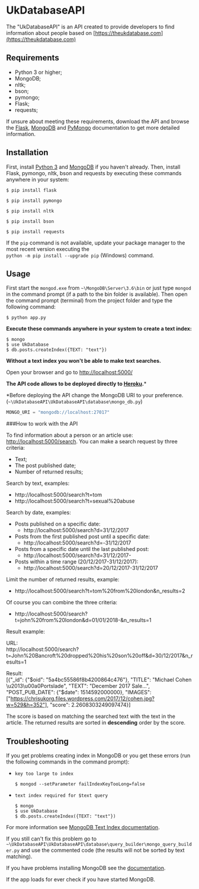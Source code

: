 UkDatabaseAPI
========================

The "UkDatabaseAPI" is an API created to provide developers to find 
information about people based on [https://theukdatabase.com](https://theukdatabase.com) 

Requirements
------------

  * Python 3 or higher;
  * MongoDB;
  * nltk;
  * bson;
  * pymongo;
  * Flask;
  * requests;
  
If unsure about meeting these requirements, download the API and
browse the [Flask](http://flask.pocoo.org/docs/0.12), [MongoDB](https://docs.mongodb.com)
and [PyMongo](https://api.mongodb.com/python/current)
documentation to get more detailed information.

Installation
------------

First, install [Python 3](https://www.python.org) and [MongoDB](https://www.mongodb.com)
if you haven't already. Then, install Flask, pymongo, nltk, bson and requests by executing
these commands anywhere in your system:

```terminal
$ pip install flask
```

```terminal
$ pip install pymongo
```

```terminal
$ pip install nltk
```

```terminal
$ pip install bson
```

```terminal
$ pip install requests
```

If the `pip` command is not available, update your package manager to the
most recent version executing the  
`python -m pip install --upgrade pip` (Windows) command.

Usage
-----

First start the `mongod.exe` from `~\MongoDB\Server\3.6\bin` or just type 
`mongod` in the command prompt (if а path to the bin folder is available).
Then open the command prompt (terminal) from the project folder 
and type the following command:
```terminal
$ python app.py
```
**Execute these commands anywhere in your system to create a text index:**
```terminal
$ mongo
$ use UkDatabase
$ db.posts.createIndex({TEXT: "text"})
```
**Without a text index you won't be able to make text searches.**

Open your browser and go to [http://localhost:5000/](http://localhost:5000)

**The API code allows to be deployed directly to [Heroku](https://www.heroku.com).***

*Before deploying the API change the MongoDB URI to your preference. 
(`~\UkDatabaseAPI\UkDatabaseAPI\database\mongo_db.py`)

```python
MONGO_URI = "mongodb://localhost:27017"
```

###How to work with the API


To find information about a person or an article use: [http://localhost:5000/search](http://localhost:5000/search).
You can make a search request by three criteria:
  
* Text;
* The post published date;
* Number of returned results;

Search by text, examples:

* http://localhost:5000/search?t=tom
* http://localhost:5000/search?t=sexual%20abuse

Search by date, examples:

* Posts published on a specific date:
    * http://localhost:5000/search?d=31/12/2017
* Posts from the first published post until a specific date:
    * http://localhost:5000/search?d=-31/12/2017
* Posts from a specific date until the last published post:
    * http://localhost:5000/search?d=31/12/2017-
* Posts within a time range (20/12/2017-31/12/2017):
    * http://localhost:5000/search?d=20/12/2017-31/12/2017

Limit the number of returned results, example:
* http://localhost:5000/search?t=tom%20from%20london&n_results=2

Of course you can combine the three criteria:
* http://localhost:5000/search?t=john%20from%20london&d=01/01/2018-&n_results=1

Result example:

URL:  
http://localhost:5000/search?t=John%20Bancroft%20dropped%20his%20son%20off&d=30/12/2017&n_results=1

Result:  
[{"_id": {"$oid": "5a4bc55586f8b4200864c476"}, 
"TITLE": "Michael Cohen \u2013\u00a0Portslade", 
"TEXT": "December 2017 Sale...", 
"POST_PUB_DATE": {"$date": 1514592000000}, 
"IMAGES": ["https://chrisukorg.files.wordpress.com/2017/12/cohen.jpg?w=529&h=352"], 
"score": 2.2608303249097474}]
 
The score is based on matching the searched text with the 
text in the article. The returned results are sorted in **descending**
order by the score.

Troubleshooting
---------------

If you get problems creating index in MongoDB or you get
these errors (run the following commands in the command prompt):

* `key too large to index`
    ```terminal
    $ mongod --setParameter failIndexKeyTooLong=false
    ```
* `text index required for $text query`
    ```terminal
    $ mongo
    $ use UkDatabase
    $ db.posts.createIndex({TEXT: "text"})
    ```
For more information see [MongoDB Text Index documentation](https://docs.mongodb.com/manual/core/index-text).

If you still can't fix this problem go to 
`~\UkDatabaseAPI\UkDatabaseAPI\database\query_builder\mongo_query_builder.py`
and use the commented code (the results will not be sorted by text matching).

If you have problems installing MongoDB see the 
[documentation](https://docs.mongodb.com/manual/tutorial/install-mongodb-enterprise-on-windows).

If the app loads for ever check if you have started MongoDB.

